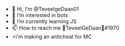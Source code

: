 - 👋 Hi, I’m @TeveelgeDaan01
- 👀 I’m interested in bots
- 🌱 I’m currently learning JS
- 📫 How to reach me 🔴TeveelGeDaan🔴#1970
- ⚡i'm making an anticheat for MC
